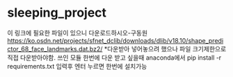 # sleeping_project
이 링크에 필요한 파일이 있으니 다운로드하시오-구동원
https://ko.osdn.net/projects/sfnet_dclib/downloads/dlib/v18.10/shape_predictor_68_face_landmarks.dat.bz2/
*다운받아 넣어놓으려 했으나 파일 크기제한으로 직접 다운받아야함.
쓰인 모듈 한번에 다운 받고 싶을때 anaconda에서 
pip install -r requirements.txt 입력후 엔터 누르면 한번에 설치가능
